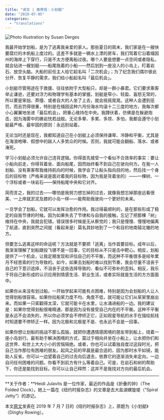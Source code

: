 ```yaml
---
title: "译文 | 推荐信：小划艇"
date: "2019-07-05"
categories: 
  - "translations"
---
```


![Photo illustration by Susan Derges](https://cl.ly/5c8a63/31d9de18605c41b3aed51f615e865952-superJumbo.jpg "Photo illustration by Susan Derges")

我最开始学划船，是为了逃离我亲爱的家人。那些夏日的周末，我们家是在一艘快要腐烂的木帆船上度过的。这差不多就是一辆水上漂的房车，我们驾着它沿着缅因州的海岸上下穿行，只是不太方便离船过夜。哪个人要是想要一点空间或者隐私，就会钻进一艘划艇——船尾拖着的小船——然后划到一座没人的小岛上，盯着岩石、放空头脑。大船的前任主人给它起名叫「二次机会」；为了纪念我们偶尔彼此分开、恢复平静的需求，我们给小船起名叫「最后机会」。

小划艇尽管用途在于救援、往往依附于大型船只，却是一群小暴君。它们要求乘客举止谦逊，还要对浮力和物理学有基本的掌握。划艇是窄小、轻盈、喜怒无常的，所以要是笨拙、莽撞、或者自大的人坐了上去，就会摇摇晃晃。这种人会遭到惩罚，而且罚得很重，特别是在缅因这种六月份海水均温十二三度的地方。我每次都小心翼翼地坐进「最后机会」，把重心维持在中央。我蹲伏着，仿佛是在躲避炮击，因为海雾中的礁岩恍若战舰。无论多晕、多累、多烦、多怕，我都会遵守小划艇最严格、最牢固的原则：永远别站着。

无论当时还是现在，我都知道自己在小划艇上必须保持谦卑、冷静和平衡，尤其是在海浪咆哮、假想中的敌人人多势众的时候。否则，我就可能会翻船、落水、或者淹死。

学习小划艇必须允许自己违背逻辑。你得首先接受一个看似不合效率的事实：要让小船向前走，你得背着坐、面向船尾，因而始终看不到自己在驶向何方。在我一人划船、没有乘客帮我维持航向的时候，我学会了让船头指向目的地，然后找一个身后的目标物（严格来说是面对着我的目标物，因为我是背着坐的）——一棵树、一个浮标或者一块岩石——保持船尾中央和它对齐。

简而言之，我的过去——哪怕是我努力想忘掉的过去，就像我想忘掉那座远看很美、一上岸就淤泥及膝的小岛一样——能帮助我驶向一个更好的未来。

一旦学会了划船，它就可以发挥治愈的作用。我过得最顺利的，是在那些形成了稳定的自我节律的时候。因为如果失去了节律和与自我的接触，忘记了把那棵「树」维持在中央，我就会犯错。错误很多时候是无从察觉的；我只是慢慢、慢慢地偏离了航道，直到突然之间就（看起来是）莫名其妙地到了一个和目的地南辕北辙的地方。

但要怎么逃离这样的命运呢？方法就是不要把「逃离」当作首要目标。成年以后，我渐渐理解了划船跟投飞镖不是一回事，它的目标从不只是击中靶心。相反，划船提供了一个机会，让我定期发现和评估自己的不平衡，而这种不平衡很多是经年累月不经思索的行为导致的。如今，如果去划船时难以找到节奏，我会尽量不沮丧于自己的下意识选择，不沮丧于这些选择导致的、看似不可弥补的歪斜。相反，我乐于将自己新形成的认识应用到情感生活、职业生活，或者实际就是生活的方方面面中。

如果你从来没有划过船，一开始学起来可能有点困难，特别是因为会划船的人让人觉得划船很容易。如果你拉船桨力度不均、角度不低，就可能让它们从桨架里崩出来。而如果一只桨戳得太深，它就可能卡在水里，让水涌进船的一边。我的建议是：如果你觉得划船很难精通，那是因为没有接受自己内在的不平衡。这种不平衡是永远不会消失的，所以你必须学会不停矫正它，正如观星导航的水手在描绘航线时知道要不停矫正一样。因为北极和北极星不是、也永远不会是一回事。

如果你想让划船的挑战不那么孤独，就把你遭遇情感困境的朋友带到船上，绕着一座小岛划行。最有助于解决困境的方式，莫过于相向并坐在小船上，让水把你们和这世界、和世上大大小小的苦恼隔绝。或者，你也可以试着独自度过这段时光，把自己当作那位有困难的朋友。起风之前的早晨是最合适的，因为那时水平如镜，能助人反省。你可以一边望着自己的过去向后退去，依靠它的逐渐消失来定向，一边自问任何困难的问题。你看不到前方有什么等着自己。可是，在岩石和树的帮助下，你还是能找到目标。你可以让自己释然：这并不是我找对方向的最后机会。

* * *

**关于作者：**Heidi Julavits 是一位作家，最近的作品是《折叠的钟》（The Folded Clock）。她上一篇在《纽约时报杂志》的文章是去大盐湖螺旋堤（“Spiral Jetty”）的游记。

本文[原文](https://www.nytimes.com/2019/07/03/magazine/letter-of-recommendation-dinghy-rowing.html)发表在 2019 年 7 月 7 日的《纽约时报杂志》上，原题为《小划艇》（Dinghy Rowing）。

